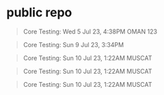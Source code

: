 # public repo
> Core Testing: Wed 5 Jul 23, 4:38PM OMAN
123

> Core Testing: Sun 9 Jul 23, 3:34PM 

> Core Testing: Sun 10 Jul 23, 1:22AM MUSCAT

> Core Testing: Sun 10 Jul 23, 1:22AM MUSCAT

> Core Testing: Sun 10 Jul 23, 1:22AM MUSCAT
